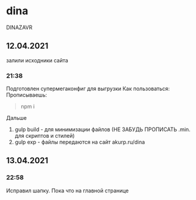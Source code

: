 # dina
DINAZAVR
## 12.04.2021
залили исходники сайта
### 21:38
Подготовлен супермегаконфиг для выгрузки
Как пользоваться:
Прописываешь: 
> npm i

Дальше
1. gulp build - для минимизации файлов (НЕ ЗАБУДЬ ПРОПИСАТЬ .min. для скриптов и стилей)
2. gulp exp - файлы передаются на сайт akurp.ru/dina
## 13.04.2021
### 22:58
Исправил шапку. Пока что на главной странице